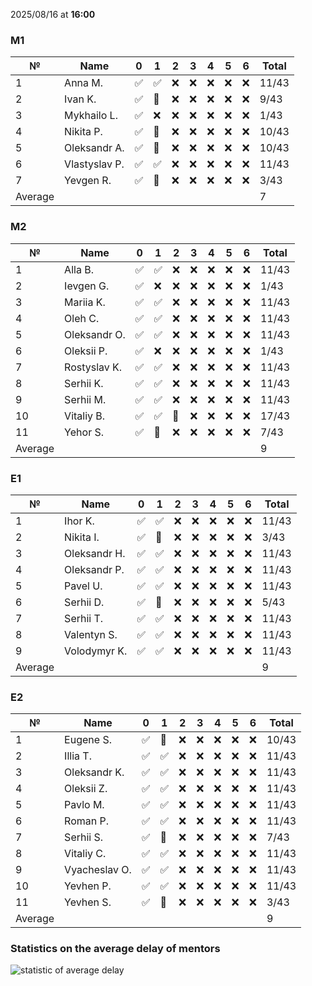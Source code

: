 2025/08/16 at **16:00**
### M1
|№|Name|0|1|2|3|4|5|6|Total|
|-----|-----|-----|-----|-----|-----|-----|-----|-----|-----|
|1|Anna M.|✅|✅|❌|❌|❌|❌|❌|11/43|
|2|Ivan K.|✅|🔄|❌|❌|❌|❌|❌|9/43|
|3|Mykhailo L.|✅|❌|❌|❌|❌|❌|❌|1/43|
|4|Nikita P.|✅|🔄|❌|❌|❌|❌|❌|10/43|
|5|Oleksandr A.|✅|🔄|❌|❌|❌|❌|❌|10/43|
|6|Vlastyslav P.|✅|✅|❌|❌|❌|❌|❌|11/43|
|7|Yevgen R.|✅|🔄|❌|❌|❌|❌|❌|3/43|
|Average|||||||||7|
### M2
|№|Name|0|1|2|3|4|5|6|Total|
|-----|-----|-----|-----|-----|-----|-----|-----|-----|-----|
|1|Alla B.|✅|✅|❌|❌|❌|❌|❌|11/43|
|2|Ievgen G.|✅|❌|❌|❌|❌|❌|❌|1/43|
|3|Mariia K.|✅|✅|❌|❌|❌|❌|❌|11/43|
|4|Oleh C.|✅|✅|❌|❌|❌|❌|❌|11/43|
|5|Oleksandr O.|✅|✅|❌|❌|❌|❌|❌|11/43|
|6|Oleksii P.|✅|❌|❌|❌|❌|❌|❌|1/43|
|7|Rostyslav K.|✅|✅|❌|❌|❌|❌|❌|11/43|
|8|Serhii K.|✅|✅|❌|❌|❌|❌|❌|11/43|
|9|Serhii M.|✅|✅|❌|❌|❌|❌|❌|11/43|
|10|Vitaliy B.|✅|✅|🔄|❌|❌|❌|❌|17/43|
|11|Yehor S.|✅|🔄|❌|❌|❌|❌|❌|7/43|
|Average|||||||||9|
### E1
|№|Name|0|1|2|3|4|5|6|Total|
|-----|-----|-----|-----|-----|-----|-----|-----|-----|-----|
|1|Ihor K.|✅|✅|❌|❌|❌|❌|❌|11/43|
|2|Nikita I.|✅|🔄|❌|❌|❌|❌|❌|3/43|
|3|Oleksandr H.|✅|✅|❌|❌|❌|❌|❌|11/43|
|4|Oleksandr P.|✅|✅|❌|❌|❌|❌|❌|11/43|
|5|Pavel U.|✅|✅|❌|❌|❌|❌|❌|11/43|
|6|Serhii D.|✅|🔄|❌|❌|❌|❌|❌|5/43|
|7|Serhii T.|✅|✅|❌|❌|❌|❌|❌|11/43|
|8|Valentyn S.|✅|✅|❌|❌|❌|❌|❌|11/43|
|9|Volodymyr K.|✅|✅|❌|❌|❌|❌|❌|11/43|
|Average|||||||||9|
### E2
|№|Name|0|1|2|3|4|5|6|Total|
|-----|-----|-----|-----|-----|-----|-----|-----|-----|-----|
|1|Eugene S.|✅|🔄|❌|❌|❌|❌|❌|10/43|
|2|Illia T.|✅|✅|❌|❌|❌|❌|❌|11/43|
|3|Oleksandr K.|✅|✅|❌|❌|❌|❌|❌|11/43|
|4|Oleksii Z.|✅|✅|❌|❌|❌|❌|❌|11/43|
|5|Pavlo M.|✅|✅|❌|❌|❌|❌|❌|11/43|
|6|Roman P.|✅|✅|❌|❌|❌|❌|❌|11/43|
|7|Serhii S.|✅|🔄|❌|❌|❌|❌|❌|7/43|
|8|Vitaliy C.|✅|✅|❌|❌|❌|❌|❌|11/43|
|9|Vyacheslav O.|✅|✅|❌|❌|❌|❌|❌|11/43|
|10|Yevhen P.|✅|✅|❌|❌|❌|❌|❌|11/43|
|11|Yevhen S.|✅|🔄|❌|❌|❌|❌|❌|3/43|
|Average|||||||||9|

### Statistics on the average delay of mentors
![statistic of average delay](https://docs.google.com/spreadsheets/d/e/2PACX-1vTRGxaJWiz7gJtvcjwtHPyyd5ju-BPGGEvp5XTIwGS92XWrY8xHYajrexYFqIVDSJIX7LGb8XaB6X3S/pubchart?oid=1439917493&format=image)
